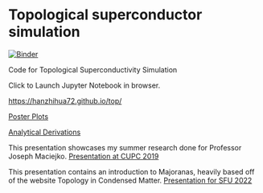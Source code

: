 # Topological superconductor simulation

[![Binder](https://mybinder.org/badge_logo.svg)](https://mybinder.org/v2/gh/hanzhihua72/top/master?urlpath=lab)

Code for Topological Superconductivity Simulation

Click to Launch Jupyter Notebook in browser. 

https://hanzhihua72.github.io/top/

[Poster Plots](./numerical_combining.html)

[Analytical Derivations](Analytics.pdf)

This presentation showcases my summer research done for Professor Joseph Maciejko.
[Presentation at CUPC 2019](https://slides.com/zhihan/topology)

This presentation contains an introduction to Majoranas, heavily based off of the website Topology in Condensed Matter.
[Presentation for SFU 2022](https://slides.com/zhihan/majorana)

